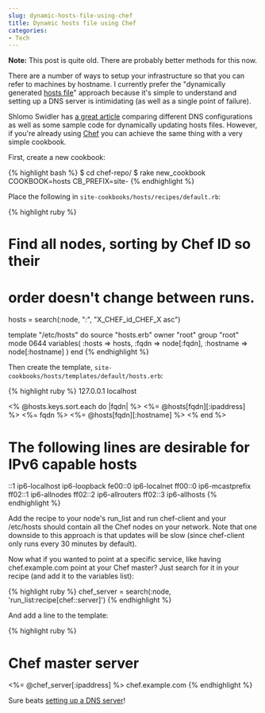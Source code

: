 ```yaml
---
slug: dynamic-hosts-file-using-chef
title: Dynamic hosts file using Chef
categories:
- Tech
---
```


**Note:** This post is quite old. There are probably better methods for this now.

There are a number of ways to setup your infrastructure so that you can refer to machines by hostname. I currently prefer the "dynamically generated [hosts file](http://en.wikipedia.org/wiki/Hosts_(file))" approach because it's simple to understand and setting up a DNS server is intimidating (as well as a single point of failure).

Shlomo Swidler has [a great article](http://www.shlomoswidler.com/2010/06/track-changes-to-your-dynamic-cloud-services-automatically.html) comparing different DNS configurations as well as some sample code for dynamically updating hosts files. However, if you're already using [Chef](http://wiki.opscode.com/display/chef/Home) you can achieve the same thing with a very simple cookbook.

First, create a new cookbook:

{% highlight bash %}
$ cd chef-repo/
$ rake new_cookbook COOKBOOK=hosts CB_PREFIX=site-
{% endhighlight %}

Place the following in `site-cookbooks/hosts/recipes/default.rb`:


{% highlight ruby %}
# Find all nodes, sorting by Chef ID so their
# order doesn't change between runs.
hosts = search(:node, "*:*", "X_CHEF_id_CHEF_X asc")

template "/etc/hosts" do
  source "hosts.erb"
  owner "root"
  group "root"
  mode 0644
  variables(
    :hosts => hosts,
    :fqdn => node[:fqdn],
    :hostname => node[:hostname]
  )
end
{% endhighlight %}

Then create the template, `site-cookbooks/hosts/templates/default/hosts.erb`:

{% highlight ruby %}
127.0.0.1   localhost

<% @hosts.keys.sort.each do |fqdn| %>
<%= @hosts[fqdn][:ipaddress] %> <%= fqdn %> <%= @hosts[fqdn][:hostname] %>
<% end %>

# The following lines are desirable for IPv6 capable hosts
::1 ip6-localhost ip6-loopback
fe00::0 ip6-localnet
ff00::0 ip6-mcastprefix
ff02::1 ip6-allnodes
ff02::2 ip6-allrouters
ff02::3 ip6-allhosts
{% endhighlight %}

Add the recipe to your node's run_list and run chef-client and your /etc/hosts should contain all the Chef nodes on your network. Note that one downside to this approach is that updates will be slow (since chef-client only runs every 30 minutes by default).

Now what if you wanted to point at a specific service, like having chef.example.com point at your Chef master? Just search for it in your recipe (and add it to the variables list):

{% highlight ruby %}
chef_server = search(:node, 'run_list:recipe\[chef\:\:server\]')
{% endhighlight %}

And add a line to the template:

{% highlight ruby %}
# Chef master server
<%= @chef_server[:ipaddress] %> chef.example.com
{% endhighlight %}

Sure beats [setting up a DNS server](http://elwoodicious.com/2009/08/12/ec2-bind9-dns-pancakes-and-you/)!
